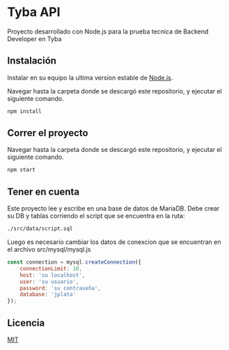 # Tyba API

Proyecto desarrollado con Node.js para la prueba tecnica de Backend Developer en Tyba
## Instalación

Instalar en su equipo la ultima version estable de [Node.js](https://nodejs.org/en/).

Navegar hasta la carpeta donde se descargó este repositorio, y ejecutar el siguiente comando.

```bash
npm install
```

## Correr el proyecto

Navegar hasta la carpeta donde se descargó este repositorio, y ejecutar el siguiente comando.

```bash
npm start

```

## Tener en cuenta
Este proyecto lee y escribe en una base de datos de MariaDB. Debe crear su DB y tablas corriendo el script que se encuentra en la ruta:

```bash
./src/data/script.sql

```

Luego es necesario cambiar los datos de conexcion que se encuentran en el archivo src/mysql/mysql.js

```javascript
const connection = mysql.createConnection({
    connectionLimit: 10,
    host: 'su localhost',
    user: 'su usuario',
    password: 'su contraseña',
    database: 'jplata'
});
```

## Licencia 
[MIT](https://choosealicense.com/licenses/mit/)